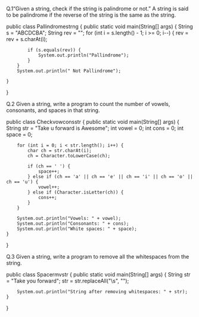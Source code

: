 Q.1“Given a string, check if the string is palindrome or not.” A string is
said to be palindrome if the reverse of the string is the same as the string.

public class Pallindromestrng {
    public static void main(String[] args) {
        String s = "ABCDCBA";
        String rev = "";
        for (int i = s.length() - 1; i >= 0; i--) {
            rev = rev + s.charAt(i);

            if (s.equals(rev)) {
                System.out.println("Pallindrome");
            }
        }
        System.out.println(" Not Pallindrome");

    }
}

Q.2 Given a string, write a program to count the number of vowels, consonants, and spaces in that string.


public class Checkvowconsstr {
    public static void main(String[] args) {
        String str = "Take u forward is Awesome";
        int vowel = 0;
        int cons = 0;
        int space = 0;
        
        for (int i = 0; i < str.length(); i++) {
            char ch = str.charAt(i);
            ch = Character.toLowerCase(ch);
            
            if (ch == ' ') {
                space++;
            } else if (ch == 'a' || ch == 'e' || ch == 'i' || ch == 'o' || ch == 'u') {
                vowel++;
            } else if (Character.isLetter(ch)) {
                cons++;
            }
        }
        
        System.out.println("Vowels: " + vowel);
        System.out.println("Consonants: " + cons);
        System.out.println("White spaces: " + space);
    }
}

Q.3 Given a string, write a program to remove all the whitespaces from the string.


public class Spacermvstr {
    public static void main(String[] args) {
        String str = "Take you forward";
        str = str.replaceAll("\s", "");

        System.out.println("String after removing whitespaces: " + str);
    }
}




